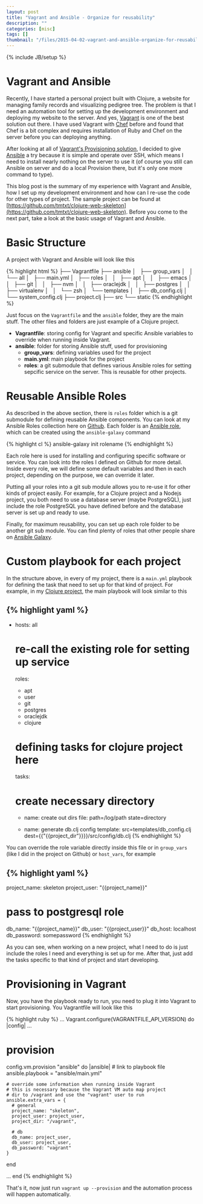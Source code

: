 ```yaml
---
layout: post
title: "Vagrant and Ansible - Organize for reusability"
description: ""
categories: [misc]
tags: []
thumbnail: "/files/2015-04-02-vagrant-and-ansible-organize-for-reusability/thumbnail.png"
---
```

{% include JB/setup %}

# Vagrant and Ansible

Recently, I have started a personal project built with Clojure, a website for
managing family records and visualizing pedigree tree. The problem is that I
need an automation tool for setting up the development environment and deploying
my website to the server. And yes, [Vagrant](https://www.vagrantup.com/) is one
of the best solution out there. I have used Vagrant with
[Chef](https://www.chef.io/chef/) before and found that Chef is a bit complex
and requires installation of Ruby and Chef on the server before you can
deploying anything.

After looking at all of
[Vagrant's Provisioning solution](https://docs.vagrantup.com/v2/provisioning/index.html),
I decided to give [Ansible](http://www.ansible.com/home) a try because it is
simple and operate over SSH, which means I need to install nearly nothing on the
server to use it (of course you still can Ansible on server and do a local
Provision there, but it's only one more command to type).

This blog post is the summary of my experience with Vagrant and Ansible, how I
set up my development environment and how can I re-use the code for other types
of project. The sample project can be found at
[https://github.com/tmtxt/clojure-web-skeleton](https://github.com/tmtxt/clojure-web-skeleton).
Before you come to the next part, take a look at the basic usage of Vagrant and
Ansible.

<!-- more -->

# Basic Structure

A project with Vagrant and Ansible will look like this

{% highlight html %}
├── Vagrantfile
├── ansible
│   ├── group_vars
│   │   └── all
│   ├── main.yml
│   ├── roles
│   │   ├── apt
│   │   ├── emacs
│   │   ├── git
│   │   ├── nvm
│   │   ├── oraclejdk
│   │   ├── postgres
│   │   ├── virtualenv
│   │   └── zsh
│   └── templates
│       ├── db_config.clj
│       └── system_config.clj
├── project.clj
├── src
└── static
{% endhighlight %}

Just focus on the `Vagrantfile` and the `ansible` folder, they are the main
stuff. The other files and folders are just example of a Clojure project.

- **Vagrantfile**: storing config for Vagrant and specific Ansible variables to
override when running inside Vagrant.
- **ansible**: folder for storing Ansible stuff, used for provisioning
  - **group_vars**: defining variables used for the project
  - **main.yml**: main playbook for the project
  - **roles**: a git submodule that defines various Ansible roles for setting
    sepcific service on the server. This is reusable for other projects.

# Reusable Ansible Roles

As described in the above section, there is `roles` folder which is a git
submodule for defining reusable Ansible components. You can look at my Ansible
Roles collection here on [Github](https://github.com/tmtxt/ansible-roles). Each
folder is an [Ansible role](https://docs.ansible.com/playbooks_roles.html),
which can be created using the `ansible-galaxy` command

{% highlight cl %}
ansible-galaxy init rolename
{% endhighlight %}

Each role here is used for installing and configuring specific software or
service. You can look into the roles I defined on Github for more detail. Inside
every role, we will define some default variables and then in each project,
depending on the purpose, we can override it later.

Putting all your roles into a git sub module allows you to re-use it for other
kinds of project easily. For example, for a Clojure project and a Nodejs
project, you both need to use a database server (maybe PostgreSQL), just include
the role PostgreSQL you have defined before and the database server is set up
and ready to use.

Finally, for maximum reusability, you can set up each role folder to be another
git sub module. You can find plenty of roles that other people share on
[Ansible Galaxy](https://galaxy.ansible.com/).

# Custom playbook for each project

In the structure above, in every of my project, there is a `main.yml` playbook
for defining the task that need to set up for that kind of project. For example,
in my [Clojure project](https://github.com/tmtxt/clojure-web-skeleton), the main
playbook will look similar to this

{% highlight yaml %}
---
- hosts: all
  # re-call the existing role for setting up service
  roles:
    - apt
    - user
    - git
    - postgres
    - oraclejdk
    - clojure

  # defining tasks for clojure project here
  tasks:
    # create necessary directory
    - name: create out dirs
      file: path=/log/path state=directory

    - name: generate db.clj config
      template: src=templates/db_config.clj dest={{"{{project_dir"}}}}/src/config/db.clj
{% endhighlight %}

You can override the role variable directly inside this file or in `group_vars`
(like I did in the project on Github) or `host_vars`, for example

{% highlight yaml %}
---
project_name: skeleton
project_user: "{{project_name}}"

# pass to postgresql role
db_name: "{{project_name}}"
db_user: "{{project_user}}"
db_host: localhost
db_password: somepassword
{% endhighlight %}

As you can see, when working on a new project, what I need to do is just include
the roles I need and everything is set up for me. After that, just add the tasks
specific to that kind of project and start developing.

# Provisioning in Vagrant

Now, you have the playbook ready to run, you need to plug it into Vagrant to
start provisioning. You Vagrantfile will look like this

{% highlight ruby %}
...
Vagrant.configure(VAGRANTFILE_API_VERSION) do |config|
  ...

  # provision
  config.vm.provision "ansible" do |ansible|
    # link to playbook file
    ansible.playbook = "ansible/main.yml"

    # override some information when running inside Vagrant
    # this is necessary because the Vagrant VM auto map project
    # dir to /vagrant and use the "vagrant" user to run
    ansible.extra_vars = {
      # general
      project_name: "skeleton",
      project_user: project_user,
      project_dir: "/vagrant",

      # db
      db_name: project_user,
      db_user: project_user,
      db_password: "vagrant"
    }
  end

  ...
end
{% endhighlight %}

That's it, now just run `vagrant up --provision` and the automation process will
happen automatically.
